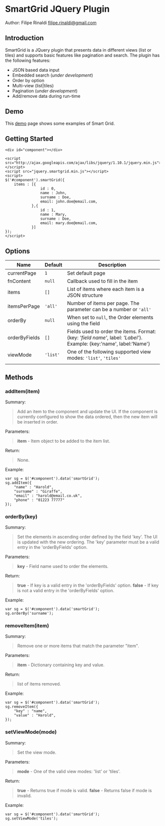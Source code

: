 
SmartGrid JQuery Plugin
========================

Author: Filipe Rinaldi
        filipe.rinaldi@gmail.com

Introduction
------------

SmartGrid is a JQuery plugin that presents data in different views (list or tiles) and supports basic features like pagination and search. The plugin has the following features:

- JSON based data input
- Embedded search (_under development_)
- Order by option
- Multi-view (list|tiles)
- Pagination (_under development_)
- Add/remove data during run-time

Demo
----

This [demo][1] page shows some examples of Smart Grid.

Getting Started
---------------

    <div id="component"></div>
    
    <script src="http://ajax.googleapis.com/ajax/libs/jquery/1.10.1/jquery.min.js"></script>
    <script src="jquery.smartgrid.min.js"></script>
    <script>
    $('#component').smartGrid({
        items : [{
                    id : 0,
                    name : John,
                    surname : Doe,
                    email: john.doe@email.com,
                },{
                    id : 1,
                    name : Mary,
                    surname : Doe,
                    email: mary.doe@email.com,
                }]
    });
    </script>

Options
-------

| Name | Default | Description |
|--------|---------|-------------|
|currentPage|`1`| Set default page|
|fnContent|`null`|Callback used to fill in the item|
|items|`[]`|List of items where each item is a JSON structure |
|itemsPerPage|`'all'`| Number of items per page. The parameter can be a number or `'all'`|
|orderBy|`null`| When set to `null`, the Order elements using the field |
|orderByFields|`[]`| Fields used to order the items. Format: {key: *'field name'*, label: *'Label'*}.<br>Example: {key:'name', label:'Name'}|
|viewMode|`'list'`| One of the following supported view modes: `'list'`, `'tiles'`|
||||

Methods
-------

### addItem(item)
Summary:
> Add an item to the component and update the UI. If the component is currently configured to show the data ordered, then the new item will be inserted in order.

Parameters:
> **item** - Item object to be added to the item list.

Return:
> None.

Example:

    var sg = $('#component').data('smartGrid'); 
    sg.addItem({
        "name" : "Harold",
		"surname" : "Giraffe",
		"email" : "harold@email.co.uk",
		"phone" : "01223 77777"
	});

### orderBy(key)
Summary:
> Set the elements in ascending order defined by the field 'key'. The UI is updated with the new ordering. The 'key' parameter must be a valid entry in the 'orderByFields' option.

Parameters:
> **key** - Field name used to order the elements.

Return:
> **true** - If key is a valid entry in the 'orderByFields' option.
> **false** - If key is not a valid entry in the 'orderByFields' option.

Example:

    var sg = $('#component').data('smartGrid');
    sg.orderBy('surname');

### removeItem(item)
Summary:
> Remove one or more items that match the parameter "item".

Parameters:
> **item** - Dictionary containing key and value.

Return:
> list of items removed.

Example:

    var sg = $('#component').data('smartGrid'); 
    sg.removeItem({
        "key" : "name",
		"value" : "Harold",
	});

### setViewMode(mode)
Summary:
> Set the view mode.

Parameters:
> **mode** - One of the valid view modes: 'list' or 'tiles'.

Return:
> **true** - Returns true if mode is valid.
> **false** - Returns false if mode is invalid.

Example:

    var sg = $('#component').data('smartGrid'); 
    sg.setViewMode('tiles');

  [1]: http://filiperinaldi.github.io/smartgrid/demo